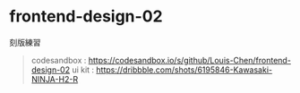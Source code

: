 # frontend-design-02
刻版練習

> codesandbox : https://codesandbox.io/s/github/Louis-Chen/frontend-design-02
> ui kit : https://dribbble.com/shots/6195846-Kawasaki-NINJA-H2-R

